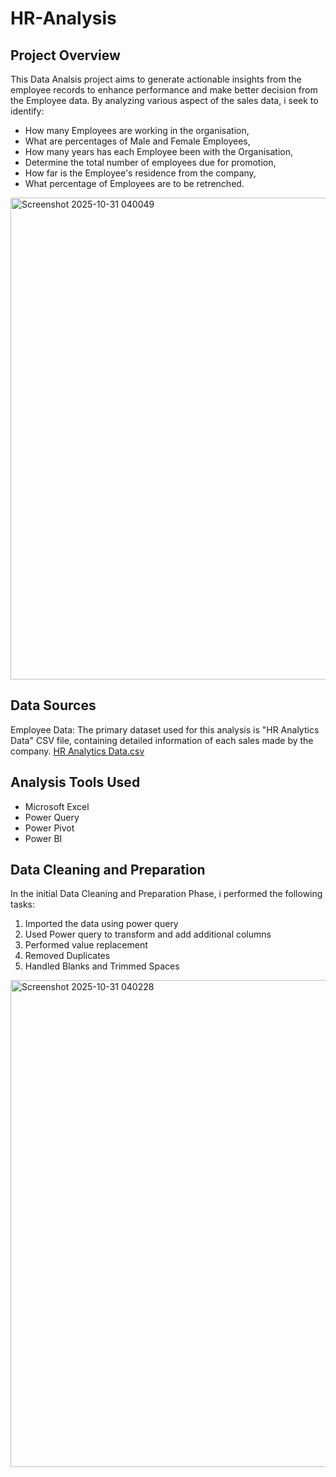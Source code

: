 # HR-Analysis

## Project Overview

This Data Analsis project aims to generate actionable insights from the employee records to enhance performance and make better decision from the Employee data.
By analyzing various aspect of the sales data, i seek to identify:
- How many Employees are working in the organisation,
- What are percentages of Male and Female Employees,
- How many years has each Employee been with the Organisation,
- Determine the total number of employees due for promotion,
- How far is the Employee's residence from the company,
- What percentage of Employees are to be retrenched.

<img width="1251" height="771" alt="Screenshot 2025-10-31 040049" src="https://github.com/user-attachments/assets/71dafc91-5505-441e-88b5-22cb22326632" />

## Data Sources
Employee Data: The primary dataset used for this analysis is "HR Analytics Data" CSV file, containing detailed information of each sales made by the company.  [HR Analytics Data.csv](https://github.com/user-attachments/files/23250019/HR.Analytics.Data.csv)

## Analysis Tools Used
- Microsoft Excel
- Power Query
- Power Pivot
- Power BI

## Data Cleaning and Preparation
In the initial Data Cleaning and Preparation Phase, i performed the following tasks:
1. Imported the data using power query
2. Used Power query to transform and add additional columns
3. Performed value replacement
4. Removed Duplicates
5. Handled Blanks and Trimmed Spaces

<img width="1238" height="779" alt="Screenshot 2025-10-31 040228" src="https://github.com/user-attachments/assets/e25eff06-ed2c-4abc-8b0e-4d32c5ace804" />
